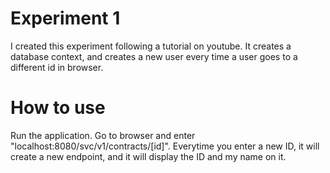 <h1>Experiment 1</h1>
I created this experiment following a tutorial on youtube.
It creates a database context, and creates a new user every time a user
goes to a different id in browser.

<h1>How to use</h1>
Run the application. Go to browser and enter
"localhost:8080/svc/v1/contracts/[id]". Everytime you enter a new ID, it will create a new endpoint, and it will display the ID and my name on it.